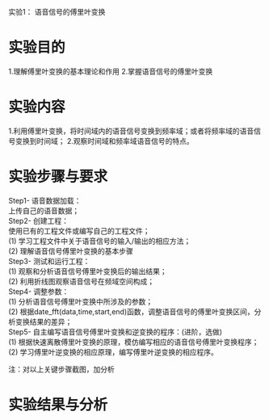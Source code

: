 实验1： 语音信号的傅里叶变换

# 实验目的
1.理解傅里叶变换的基本理论和作用
2.掌握语音信号的傅里叶变换

# 实验内容
1.利用傅里叶变换，将时间域内的语音信号变换到频率域；或者将频率域的语音信号变换到时间域；
2.观察时间域和频率域语音信号的特点。

# 实验步骤与要求
Step1- 语音数据加载：  
     上传自己的语音数据；  
Step2- 创建工程：  
     使用已有的工程文件或编写自己的工程文件；  
     (1) 学习工程文件中关于语音信号的输入/输出的相应方法；  
     (2) 理解语音信号傅里叶变换的基本步骤  
Step3- 测试和运行工程：  
     (1) 观察和分析语音信号傅里叶变换后的输出结果；  
     (2) 利用折线图观察语音信号在频域空间构成；  
Step4- 调整参数：  
     (1) 分析语音信号傅里叶变换中所涉及的参数；  
     (2) 根据date_fft(data,time,start,end)函数，调整语音信号的傅里叶变换区间，分析变换结果的差异；  
Step5- 自主编写语音信号傅里叶变换和逆变换的程序：(进阶，选做)  
     (1) 根据快速离散傅里叶变换的原理，模仿编写相应的语音信号傅里叶变换程序；  
     (2) 学习傅里叶逆变换的相应原理，编写傅里叶逆变换的相应程序。  

   注：对以上关键步骤截图，加分析

# 实验结果与分析
